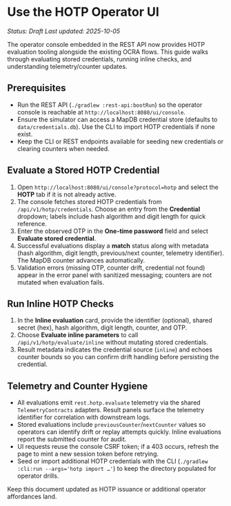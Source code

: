 # Use the HOTP Operator UI

_Status: Draft_
_Last updated: 2025-10-05_

The operator console embedded in the REST API now provides HOTP evaluation tooling alongside the existing OCRA flows. This guide walks through evaluating stored credentials, running inline checks, and understanding telemetry/counter updates.

## Prerequisites
- Run the REST API (`./gradlew :rest-api:bootRun`) so the operator console is reachable at `http://localhost:8080/ui/console`.
- Ensure the simulator can access a MapDB credential store (defaults to `data/credentials.db`). Use the CLI to import HOTP credentials if none exist.
- Keep the CLI or REST endpoints available for seeding new credentials or clearing counters when needed.

## Evaluate a Stored HOTP Credential
1. Open `http://localhost:8080/ui/console?protocol=hotp` and select the **HOTP** tab if it is not already active.
2. The console fetches stored HOTP credentials from `/api/v1/hotp/credentials`. Choose an entry from the **Credential** dropdown; labels include hash algorithm and digit length for quick reference.
3. Enter the observed OTP in the **One-time password** field and select **Evaluate stored credential**.
4. Successful evaluations display a **match** status along with metadata (hash algorithm, digit length, previous/next counter, telemetry identifier). The MapDB counter advances automatically.
5. Validation errors (missing OTP, counter drift, credential not found) appear in the error panel with sanitized messaging; counters are not mutated when evaluation fails.

## Run Inline HOTP Checks
1. In the **Inline evaluation** card, provide the identifier (optional), shared secret (hex), hash algorithm, digit length, counter, and OTP.
2. Choose **Evaluate inline parameters** to call `/api/v1/hotp/evaluate/inline` without mutating stored credentials.
3. Result metadata indicates the credential source (`inline`) and echoes counter bounds so you can confirm drift handling before persisting the credential.

## Telemetry and Counter Hygiene
- All evaluations emit `rest.hotp.evaluate` telemetry via the shared `TelemetryContracts` adapters. Result panels surface the telemetry identifier for correlation with downstream logs.
- Stored evaluations include `previousCounter`/`nextCounter` values so operators can identify drift or replay attempts quickly. Inline evaluations report the submitted counter for audit.
- UI requests reuse the console CSRF token; if a 403 occurs, refresh the page to mint a new session token before retrying.
- Seed or import additional HOTP credentials with the CLI (`./gradlew :cli:run --args='hotp import …'`) to keep the directory populated for operator drills.

Keep this document updated as HOTP issuance or additional operator affordances land.
